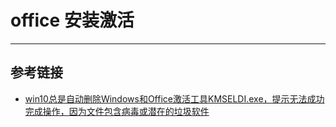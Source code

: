 # office 安装激活
***

## 参考链接
- [win10总是自动删除Windows和Office激活工具KMSELDI.exe，提示无法成功完成操作，因为文件包含病毒或潜在的垃圾软件](https://blog.csdn.net/wudinaniya/article/details/80355079)